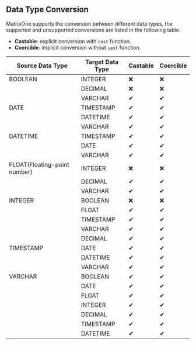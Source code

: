 ## **Data Type Conversion**

MatrixOne supports the conversion between different data types, the supported and unsupported conversions are listed in the following table.

* **Castable**: explicit conversion with  `cast` function.
* **Coercible**: implicit conversion without `cast` function. 

| Source Data Type             | Target Data Type | **Castable** | **Coercible** |
| ---------------------------- | ---------------- | ------------ | ------------- |
| BOOLEAN                      | INTEGER          | ❌            | ❌             |
|                              | DECIMAL          | ❌            | ❌             |
|                              | VARCHAR          | ✔            | ✔             |
| DATE                         | TIMESTAMP        | ✔            | ✔             |
|                              | DATETIME         | ✔            | ✔             |
|                              | VARCHAR          | ✔            | ✔             |
| DATETIME                     | TIMESTAMP        | ✔            | ✔             |
|                              | DATE             | ✔            | ✔             |
|                              | VARCHAR          | ✔            | ✔             |
| FLOAT(Floating-point number) | INTEGER          | ❌            | ❌             |
|                              | DECIMAL          | ✔            | ✔             |
|                              | VARCHAR          | ✔            | ✔             |
| INTEGER                      | BOOLEAN          | ❌            | ❌             |
|                              | FLOAT            | ✔            | ✔             |
|                              | TIMESTAMP        | ✔            | ✔             |
|                              | VARCHAR          | ✔            | ✔             |
|                              | DECIMAL          | ✔            | ✔             |
| TIMESTAMP                    | DATE             | ✔            | ✔             |
|                              | DATETIME         | ✔            | ✔             |
|                              | VARCHAR          | ✔            | ✔             |
| VARCHAR                      | BOOLEAN          | ✔            | ✔             |
|                              | DATE             | ✔            | ✔             |
|                              | FLOAT            | ✔            | ✔             |
|                              | INTEGER          | ✔            | ✔             |
|                              | DECIMAL          | ✔            | ✔             |
|                              | TIMESTAMP        | ✔            | ✔             |
|                              | DATETIME         | ✔            | ✔             |

